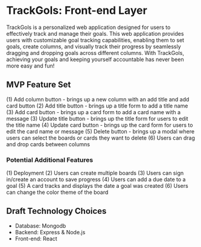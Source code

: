 # TrackGols: Front-end Layer

TrackGols is a personalized web application designed for users to effectively track and manage their goals. This web application provides users with customizable goal tracking capabilities, enabling them to set goals, create columns, and visually track their progress by seamlessly dragging and dropping goals across different columns. With TrackGols, achieving your goals and keeping yourself accountable has never been more easy and fun!

## MVP Feature Set

(1) Add column button - brings up a new column with an add title and add card button
(2) Add title button - brings up a title form to add a title name
(3) Add card button - brings up a card form to add a card name with a message
(3) Update title button - brings up the title form for users to edit the title name
(4) Update card button - brings up the card form for users to edit the card name or message
(5) Delete button - brings up a modal where users can select the boards or cards they want to delete
(6) Users can drag and drop cards between columns

### Potential Additional Features

(1) Deployment
(2) Users can create multiple boards
(3) Users can sign in/create an account to save progress
(4) Users can add a due date to a goal
(5) A card tracks and displays the date a goal was created
(6) Users can change the color theme of the board

## Draft Technology Choices

-   Database: Mongodb
-   Backend: Express & Node.js
-   Front-end: React

